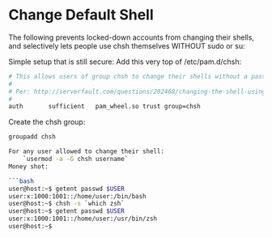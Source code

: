 # Change Default Shell

The following prevents locked-down accounts from changing their shells, and selectively lets people use chsh themselves WITHOUT sudo or su:

Simple setup that is still secure:
Add this very top of /etc/pam.d/chsh:
```bash
# This allows users of group chsh to change their shells without a password.
#
# Per: http://serverfault.com/questions/202468/changing-the-shell-using-chsh-via-the-command-line-in-a-script
#
auth       sufficient   pam_wheel.so trust group=chsh
```

Create the chsh group:
```bash
groupadd chsh
```

```bash
For any user allowed to change their shell:
    `usermod -a -G chsh username`
Money shot:

```bash
user@host:~$ getent passwd $USER
user:x:1000:1001::/home/user:/bin/bash
user@host:~$ chsh -s `which zsh`
user@host:~$ getent passwd $USER
user:x:1000:1001::/home/user:/usr/bin/zsh
user@host:~$ 
```
